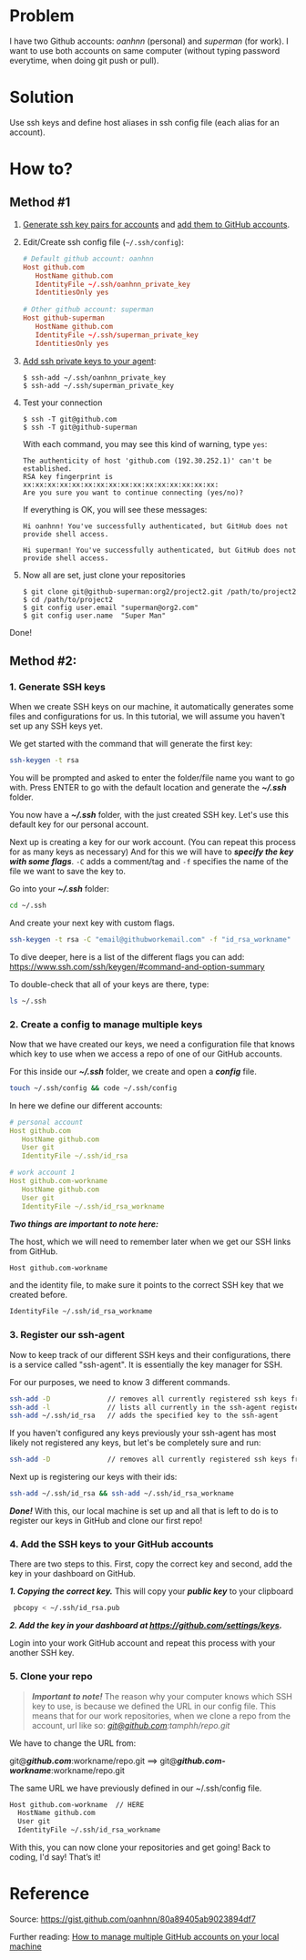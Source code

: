 
# Problem
I have two Github accounts: *oanhnn* (personal) and *superman* (for work).
I want to use both accounts on same computer (without typing password everytime, when doing git push or pull).

# Solution
Use ssh keys and define host aliases in ssh config file (each alias for an account).

# How to?
## Method #1
1. [Generate ssh key pairs for accounts](https://help.github.com/articles/generating-a-new-ssh-key/) and [add them to GitHub accounts](https://help.github.com/articles/adding-a-new-ssh-key-to-your-github-account/).
2. Edit/Create ssh config file (`~/.ssh/config`):

   ```conf
   # Default github account: oanhnn
   Host github.com
      HostName github.com
      IdentityFile ~/.ssh/oanhnn_private_key
      IdentitiesOnly yes
      
   # Other github account: superman
   Host github-superman
      HostName github.com
      IdentityFile ~/.ssh/superman_private_key
      IdentitiesOnly yes
   ```
   
3. [Add ssh private keys to your agent](https://help.github.com/articles/adding-a-new-ssh-key-to-the-ssh-agent/):

   ```shell
   $ ssh-add ~/.ssh/oanhnn_private_key
   $ ssh-add ~/.ssh/superman_private_key
   ```

4. Test your connection

   ```shell
   $ ssh -T git@github.com
   $ ssh -T git@github-superman
   ```

   With each command, you may see this kind of warning, type `yes`:

   ```shell
   The authenticity of host 'github.com (192.30.252.1)' can't be established.
   RSA key fingerprint is xx:xx:xx:xx:xx:xx:xx:xx:xx:xx:xx:xx:xx:xx:xx:xx:
   Are you sure you want to continue connecting (yes/no)?
   ```

   If everything is OK, you will see these messages:

   ```shell
   Hi oanhnn! You've successfully authenticated, but GitHub does not provide shell access.
   ```
   
   ```shell
   Hi superman! You've successfully authenticated, but GitHub does not provide shell access.
   ```

5. Now all are set, just clone your repositories

   ```shell
   $ git clone git@github-superman:org2/project2.git /path/to/project2
   $ cd /path/to/project2
   $ git config user.email "superman@org2.com"
   $ git config user.name  "Super Man"
   ```

Done!

## Method #2:
### 1. Generate SSH keys
When we create SSH keys on our machine, it automatically generates some files and configurations for us. In this tutorial, we will assume you haven't set up any SSH keys yet.

We get started with the command that will generate the first key:
```sh
ssh-keygen -t rsa
```
You will be prompted and asked to enter the folder/file name you want to go with. Press ENTER to go with the default location and generate the ***~/.ssh*** folder.

You now have a ***~/.ssh*** folder, with the just created SSH key. Let's use this default key for our personal account.

Next up is creating a key for our work account. (You can repeat this process for as many keys as necessary) And for this we will have to ***specify the key with some flags***. ```-C``` adds a comment/tag and ```-f``` specifies the name of the file we want to save the key to.

Go into your ***~/.ssh*** folder:
```sh
cd ~/.ssh
```

And create your next key with custom flags.
```sh
ssh-keygen -t rsa -C "email@githubworkemail.com" -f "id_rsa_workname"
```
To dive deeper, here is a list of the different flags you can add:
https://www.ssh.com/ssh/keygen/#command-and-option-summary

To double-check that all of your keys are there, type:
```sh
ls ~/.ssh
```
### 2. Create a config to manage multiple keys
Now that we have created our keys, we need a configuration file that knows which key to use when we access a repo of one of our GitHub accounts.

For this inside our ***~/.ssh*** folder, we create and open a ***config*** file.
```sh
touch ~/.ssh/config && code ~/.ssh/config
```
In here we define our different accounts:
```yaml
# personal account
Host github.com
   HostName github.com
   User git
   IdentityFile ~/.ssh/id_rsa

# work account 1
Host github.com-workname
   HostName github.com
   User git
   IdentityFile ~/.ssh/id_rsa_workname
```
***Two things are important to note here:***

The host, which we will need to remember later when we get our SSH links from GitHub.
```sh
Host github.com-workname
```
and the identity file, to make sure it points to the correct SSH key that we created before.
```sh
IdentityFile ~/.ssh/id_rsa_workname
```
### 3. Register our ssh-agent
Now to keep track of our different SSH keys and their configurations, there is a service called "ssh-agent". It is essentially the key manager for SSH.

For our purposes, we need to know 3 different commands.
```sh
ssh-add -D              // removes all currently registered ssh keys from the ssh-agent
ssh-add -l              // lists all currently in the ssh-agent registered ssh keys
ssh-add ~/.ssh/id_rsa   // adds the specified key to the ssh-agent
```
If you haven't configured any keys previously your ssh-agent has most likely not registered any keys, but let's be completely sure and run:
```sh
ssh-add -D              // removes all currently registered ssh keys from the ssh-agent
```
Next up is registering our keys with their ids:
```sh
ssh-add ~/.ssh/id_rsa && ssh-add ~/.ssh/id_rsa_workname
```
***Done!*** With this, our local machine is set up and all that is left to do is to register our keys in GitHub and clone our first repo!
### 4. Add the SSH keys to your GitHub accounts
There are two steps to this. First, copy the correct key and second, add the key in your dashboard on GitHub.

***1. Copying the correct key.***
This will copy your ***public key*** to your clipboard
```sh
 pbcopy < ~/.ssh/id_rsa.pub
```

***2. Add the key in your dashboard at https://github.com/settings/keys.***

Login into your work GitHub account and repeat this process with your another SSH key.

### 5. Clone your repo
> ***Important to note!*** The reason why your computer knows which SSH key to use, is because we defined the URL in our config file.
This means that for our work repositories, when we clone a repo from the account, url like so: *git@github.com:tamphh/repo.git*

We have to change the URL from:

git@***github.com***:workname/repo.git ==> git@***github.com-workname***:workname/repo.git

The same URL we have previously defined in our ~/.ssh/config file.
```sh
Host github.com-workname  // HERE
  HostName github.com
  User git
  IdentityFile ~/.ssh/id_rsa_workname
```
With this, you can now clone your repositories and get going! Back to coding, I'd say!
That’s it!

# Reference

Source: https://gist.github.com/oanhnn/80a89405ab9023894df7

Further reading: [How to manage multiple GitHub accounts on your local machine](https://dev.to/codetraveling/how-to-manage-multiple-github-accounts-on-your-local-machine-3gj0)
